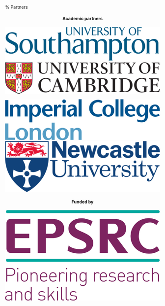 % Partners

<div class="partners">
<center>

#### Academic partners

[![University of Southampton][southampton_logo]](https://www.southampton.ac.uk/)
[![University of Cambridge][cambridge_logo]](https://www.cam.ac.uk/)

[![Imperial College London][icl_logo]](https://www.imperial.ac.uk/)
[![Newcastle University][newcastle_logo]](http://ncl.ac.uk/)

#### Funded by

<!-- TODO: reduce size of EPSRC logo -->

[![EPSRC][epsrc_logo]](https://www.epsrc.ac.uk/)

</center>
</div>

[southampton_logo]: ../img/University_of_Southampton_Logo.svg
[newcastle_logo]: ../img/Newcastle_University_Logo.svg
[cambridge_logo]: ../img/University_of_Cambridge_logo.svg
[icl_logo]: ../img/Imperial_College_London_Logo.svg
[epsrc_logo]: ../img/EPSRC_Logo.svg
